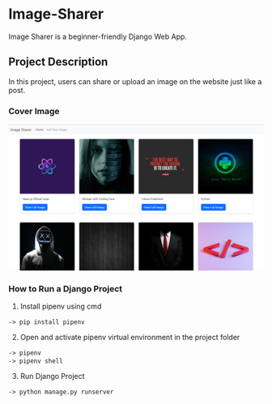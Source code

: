 # Image-Sharer

Image Sharer is a beginner-friendly Django Web App.

## Project Description

In this project, users can share or upload an image on the website just like a post.

### Cover Image
![Cover Image](https://github.com/zaheerniazipk/Image-Sharer/blob/main/Cover.png)

### How to Run a Django Project

1. Install pipenv using cmd
```
-> pip install pipenv
```

2. Open and activate pipenv virtual environment in the project folder
```
-> pipenv
-> pipenv shell
```

3. Run Django Project
```
-> python manage.py runserver
```

